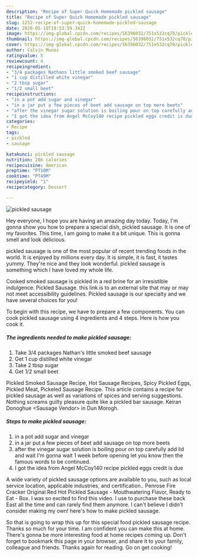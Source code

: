 ```yaml
---
description: "Recipe of Super Quick Homemade pickled sausage"
title: "Recipe of Super Quick Homemade pickled sausage"
slug: 1252-recipe-of-super-quick-homemade-pickled-sausage
date: 2020-05-10T19:53:59.342Z
image: https://img-global.cpcdn.com/recipes/56396032/751x532cq70/pickled-sausage-recipe-main-photo.jpg
thumbnail: https://img-global.cpcdn.com/recipes/56396032/751x532cq70/pickled-sausage-recipe-main-photo.jpg
cover: https://img-global.cpcdn.com/recipes/56396032/751x532cq70/pickled-sausage-recipe-main-photo.jpg
author: Calvin Munoz
ratingvalue: 5
reviewcount: 4
recipeingredient:
- "3/4 packages Nathans little smoked beef sausage"
- "1 cup distilled white vinegar"
- "2 tbsp sugar"
- "1/2 small beet"
recipeinstructions:
- "in a pot add sugar and vinegar"
- "in a jar put a few pieces of beet add sausage on top more beets"
- "after the vinegar sugar solution is boiling pour on top carefully add lid and wait I&#39;m gonna wait 1 week before opening let you know then the famous words to be continued."
- "I got the idea from Angel McCoy140 recipe pickled eggs credit is due"
categories:
- Recipe
tags:
- pickled
- sausage

katakunci: pickled sausage 
nutrition: 286 calories
recipecuisine: American
preptime: "PT10M"
cooktime: "PT49M"
recipeyield: "1"
recipecategory: Dessert

---
```



![pickled sausage](https://img-global.cpcdn.com/recipes/56396032/751x532cq70/pickled-sausage-recipe-main-photo.jpg)

Hey everyone, I hope you are having an amazing day today. Today, I'm gonna show you how to prepare a special dish, pickled sausage. It is one of my favorites. This time, I am going to make it a bit unique. This is gonna smell and look delicious.

pickled sausage is one of the most popular of recent trending foods in the world. It is enjoyed by millions every day. It is simple, it is fast, it tastes yummy. They're nice and they look wonderful. pickled sausage is something which I have loved my whole life.

Cooked smoked sausage is pickled in a red brine for an irresistible indulgence. Pickled Sausage. this link is to an external site that may or may not meet accessibility guidelines. Pickled sausage is our specialty and we have several choices for you!


To begin with this recipe, we have to prepare a few components. You can cook pickled sausage using 4 ingredients and 4 steps. Here is how you cook it.

<!--inarticleads1-->

##### The ingredients needed to make pickled sausage:

1. Take 3/4 packages Nathan&#39;s little smoked beef sausage
1. Get 1 cup distilled white vinegar
1. Take 2 tbsp sugar
1. Get 1/2 small beet


Pickled Smoked Sausage Recipe, Hot Sausage Recipes, Spicy Pickled Eggs, Pickled Meat, Pickeled Sausage Recipe. This article contains a recipe for pickled sausage as well as variations of spices and serving suggestions. Nothing screams guilty pleasure quite like a pickled bar sausage. Keiran Donoghue &lt;Sausage Vendor&gt; in Dun Morogh. 

<!--inarticleads2-->

##### Steps to make pickled sausage:

1. in a pot add sugar and vinegar
1. in a jar put a few pieces of beet add sausage on top more beets
1. after the vinegar sugar solution is boiling pour on top carefully add lid and wait I&#39;m gonna wait 1 week before opening let you know then the famous words to be continued.
1. I got the idea from Angel McCoy140 recipe pickled eggs credit is due


A wide variety of pickled sausage options are available to you, such as local service location, applicable industries, and certification.. Penrose Fire Cracker Original Red Hot Pickled Sausage - Mouthwatering Flavor, Ready to Eat - Box. I was so excited to find this video. I use to purchase these back East all the time and can rarely find them anymore. I can&#39;t believe I didn&#39;t consider making my own! here&#39;s how to make pickled sausage. 

So that is going to wrap this up for this special food pickled sausage recipe. Thanks so much for your time. I am confident you can make this at home. There's gonna be more interesting food at home recipes coming up. Don't forget to bookmark this page in your browser, and share it to your family, colleague and friends. Thanks again for reading. Go on get cooking!
